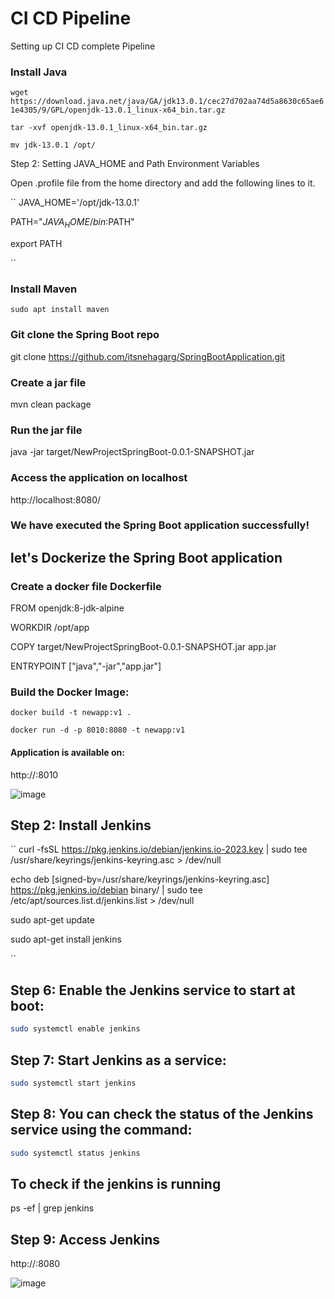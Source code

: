 # CI CD Pipeline
Setting up CI CD complete Pipeline

### Install Java

``
wget https://download.java.net/java/GA/jdk13.0.1/cec27d702aa74d5a8630c65ae61e4305/9/GPL/openjdk-13.0.1_linux-x64_bin.tar.gz
``

``
tar -xvf openjdk-13.0.1_linux-x64_bin.tar.gz
``

``
mv jdk-13.0.1 /opt/
``

Step 2: Setting JAVA_HOME and Path Environment Variables

Open .profile file from the home directory and add the following lines to it.

``
JAVA_HOME='/opt/jdk-13.0.1'


PATH="$JAVA_HOME/bin:$PATH"


export PATH

``

### Install Maven
``
sudo apt install maven
``
### Git clone the Spring Boot repo
git clone https://github.com/itsnehagarg/SpringBootApplication.git

### Create a jar file
mvn clean package

### Run the jar file
java -jar target/NewProjectSpringBoot-0.0.1-SNAPSHOT.jar

### Access the application on localhost
http://localhost:8080/

### We have executed the Spring Boot application successfully!

## let's Dockerize the Spring Boot application

### Create a docker file Dockerfile
FROM openjdk:8-jdk-alpine

WORKDIR /opt/app

COPY target/NewProjectSpringBoot-0.0.1-SNAPSHOT.jar app.jar

ENTRYPOINT ["java","-jar","app.jar"]

### Build the Docker Image:


``docker build -t newapp:v1 .
``

``
docker run -d -p 8010:8080 -t newapp:v1
``

#### Application is available on: 

http://<ip-address>:8010

![image](https://github.com/itsnehagarg/CICDPipeline/assets/20385826/2a2b7933-ee1a-41ad-ae62-32ae4a743e6d)


## Step 2: Install Jenkins

``
curl -fsSL https://pkg.jenkins.io/debian/jenkins.io-2023.key | sudo tee \
  /usr/share/keyrings/jenkins-keyring.asc > /dev/null
  
echo deb [signed-by=/usr/share/keyrings/jenkins-keyring.asc] \
  https://pkg.jenkins.io/debian binary/ | sudo tee \
  /etc/apt/sources.list.d/jenkins.list > /dev/null
  
sudo apt-get update

sudo apt-get install jenkins

``
## Step 6: Enable the Jenkins service to start at boot:

```sh 
sudo systemctl enable jenkins
```

## Step 7: Start Jenkins as a service:

```sh 
sudo systemctl start jenkins
```

## Step 8: You can check the status of the Jenkins service using the command:

```sh 
sudo systemctl status jenkins
```
## To check if the jenkins is running

ps -ef | grep jenkins

## Step 9: Access Jenkins

http://<localhost>:8080


![image](https://github.com/itsnehagarg/CICDPipeline/assets/20385826/b0f833be-38e3-4906-889e-6e573d893609)



